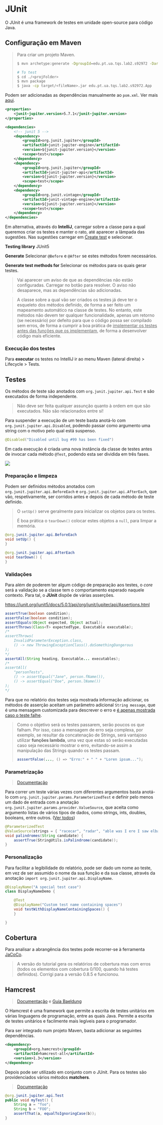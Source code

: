 # JUnit

O JUnit é uma framework de testes em unidade open-source para código Java.



## Configuração em Maven

>  Para criar um projeto Maven.
>
> ```bash
> $ mvn archetype:generate -DgroupId=edu.pt.ua.tqs.lab2.s92972 -DartifactId=stock -DarchetypeArtifactId=maven-archetype-quickstart -DarchetypeVersion=1.4 -DinteractiveMode=false
> 
> # To test
> $ cd ./<projFolder>
> $ mvn package
> $ java -cp target/<fileName>.jar edu.pt.ua.tqs.lab2.s92972.App
> ```



Podem ser adicionadas as dependências manualmente ao `pom.xml`. Ver mais [aqui](https://junit.org/junit5/docs/current/user-guide/#running-tests-build-maven).

```xml
<properties>
    <junit-jupiter.version>5.7.1</junit-jupiter.version>
</properties>

<dependencies>
    <!-- junit 5 -->
    <dependency>
        <groupId>org.junit.jupiter</groupId>
        <artifactId>junit-jupiter-engine</artifactId>
        <version>${junit-jupiter.version}</version>
        <scope>test</scope>
    </dependency>
    <dependency>
        <groupId>org.junit.jupiter</groupId>
        <artifactId>junit-jupiter-api</artifactId>
        <version>${junit-jupiter.version}</version>
        <scope>test</scope>
    </dependency>
    <dependency>
        <groupId>org.junit.vintage</groupId>
        <artifactId>junit-vintage-engine</artifactId>
        <version>${junit-jupiter.version}</version>
        <scope>test</scope>
    </dependency>
</dependencies>
```

Em alternativa, através do **IntelliJ**, carregar sobre a classe para a qual queremos criar os testes e manter o rato, até aparecer a lâmpada das sugestões. Nas sugestões carregar em <u>Create test</u> e selecionar.

**Testing library** JUnit5

**Generate** Selecionar `@Before` e `@After` se estes métodos forem necessários.

**Generate test methods for** Selecionar os métodos para os quais gerar testes.

> Vai aparecer um aviso de que as dependências não estão configuradas. Carregar no botão para resolver. O aviso não desaparece, mas as dependências são adicionadas.

> A classe sobre a qual vão ser criados os testes já deve ter o esqueleto dos métodos definido, de forma a ser feito um mapeamento automático na classe de testes. No entanto, este métodos não devem ter qualquer funcionalidade, apenas um retorno (se necessário) por defeito para que o código possa ser compilado sem erros, de forma a cumprir a boa prática de <u>implementar os testes antes das funções que os implementam</u>, de forma a desenvolver código mais eficiente.



### Execução dos testes

Para **executar** os testes no IntelliJ ir ao menu Maven (lateral direita) > Lifecycle > Tests.



## Testes

Os métodos de teste são anotados com `org.junit.jupiter.api.Test` e são executados de forma independente.

> Não deve ser feita qualquer assunção quanto à ordem em que são executados. Não são relacionados entre si!

Para suspender a execução de um teste basta anotá-lo com `org.junit.jupiter.api.Disabled`, podendo passar como argumento uma string com o motivo pelo qual está suspenso.

```java
@Disabled("Disabled until bug #99 has been fixed")
```

Em cada execução é criada uma nova instância da classe de testes antes de invocar cada método `@Test`, podendo esta ser dividida em três fases.

![](./imgs/junit.jpeg)



### Preparação e limpeza 

Podem ser definidos métodos anotados com `org.junit.jupiter.api.BeforeEach` e `org.junit.jupiter.api.AfterEach`, que vão, respetivamente, ser corridos antes e depois de cada método de teste definido.

> O `setUp()` serve geralmente para inicializar os objetos para os testes. 
>
> É boa prática o `tearDown()` colocar estes objetos a `null`, para limpar a memória.

```java
@org.junit.jupiter.api.BeforeEach
void setUp() {
}

@org.junit.jupiter.api.AfterEach
void tearDown() {
}
```



### Validações

Para além de poderem ter algum código de preparação aos testes, o *core* será a validação se a classe tem o comportamento esperado naquele contexto. Para tal, o **JUnit** dispõe de várias asserções.

https://junit.org/junit5/docs/5.0.1/api/org/junit/jupiter/api/Assertions.html

```java
assertTrue(boolean condition);
assertFalse(boolean condition);
assertEquals(Object expected, Object actual);
assertThrows(Class<T> expectedType, Executable executable);
/*
assertThrows(
	InvalidParameterException.class, 
	() -> new ThrowingExceptionClass().doSomethingDangerous
);
*/
assertAll(String heading, Executable... executables);
/*
assertAll(
	"personTests", 
	() -> assertEqual("Jane", person.fName()), 
	() -> assertEqual("Doe", person.lName())
);
*/
```



Para que no relatório dos testes seja mostrada informação adicionar, os métodos de asserção aceitam um parâmetro adicional `String message`, que é uma mensagem customizada para descrever o erro e <u>é apenas mostrada caso o teste falhe</u>.

> Como o objetivo será os testes passarem, serão poucos os que falham. Por isso, caso a mensagem de erro seja complexa, por exemplo, se resultar da concatenação de Strings, será vantajoso utilizar **funções lambda**, uma vez que estas só serão executadas caso seja necessário mostrar o erro, evitando-se assim a manipulação das Strings quando os testes passam.
>
> ```java
> asssertFalse(..., () => "Erro:" + " " + "Loren ipsum...");
> ```



### Parametrização

> [Documentação](https://junit.org/junit5/docs/current/user-guide/#writing-tests-parameterized-tests)

Para correr um teste várias vezes com diferentes argumentos basta anotá-lo com `org.junit.jupiter.params.ParameterizedTest` e definir pelo menos um dado de entrada com a anotação `org.junit.jupiter.params.provider.ValueSource`, que aceita como argumento listas de vários tipos de dados, como strings, ints, doubles, booleans, entre outros. ([Ver todos](https://junit.org/junit5/docs/current/api/org.junit.jupiter.params/org/junit/jupiter/params/provider/ValueSource.html#strings()))

```java
@ParameterizedTest
@ValueSource(strings = { "racecar", "radar", "able was I ere I saw elba" })
void palindromes(String candidate) {
    assertTrue(StringUtils.isPalindrome(candidate));
}
```



### Personalização

Para facilitar a legibilidade do relatório, pode ser dado um nome ao teste, em vez de ser assumido o nome da sua função e da sua classe, através da anotação `import org.junit.jupiter.api.DisplayName`.

```java
@DisplayName("A special test case")
class DisplayNameDemo {

    @Test
    @DisplayName("Custom test name containing spaces")
    void testWithDisplayNameContainingSpaces() {
    }

}
```



## Cobertura

Para analisar a abrangência dos testes pode recorrer-se à ferramenta [JaCoCo](https://www.baeldung.com/jacoco).

> A versão do tutorial gera os relatórios de cobertura mas com erros (todos os elementos com cobertura 0/100, quando há testes definidos). Corrigi para a versão 0.8.5 e funcionou.





## Hamcrest

> [Documentação](http://hamcrest.org/JavaHamcrest/tutorial) e [Guia Baeldung](https://www.baeldung.com/java-junit-hamcrest-guide)

O Hamcrest é uma framework que permite a escrita de testes unitários em várias linguagens de programação, entre as quais Java. Permite a escrita de testes unitários e facilmente mais legíveis para o programador.

Para ser integrado num projeto Maven, basta adicionar as seguintes dependências.

```xml
<dependency>
    <groupId>org.hamcrest</groupId>
    <artifactId>hamcrest-all</artifactId>
    <version>1.3</version>
</dependency>
```

Depois pode ser utilizado em conjunto com o JUnit. Para os testes são providenciados vários métodos **matchers**.

> [Documentação](http://hamcrest.org/JavaHamcrest/javadoc/2.2/org/hamcrest/Matchers.html)

```java
@org.junit.jupiter.api.Test
public void myTest() {
	String a = "foo";
    String b = "FOO";
    assertThat(a, equalToIgnoringCase(b));    
}
```